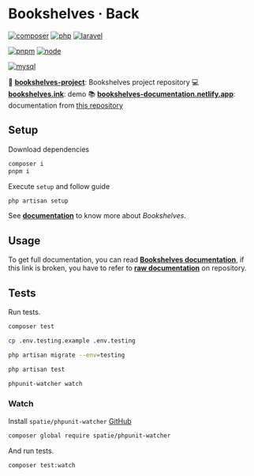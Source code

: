 # **Bookshelves · Back** <!-- omit in toc -->

[![composer](https://img.shields.io/static/v1?label=Composer&message=v2.x&color=885630&style=flat-square&logo=composer&logoColor=ffffff)](https://getcomposer.org)
[![php](https://img.shields.io/static/v1?label=PHP&message=v8.1&color=777bb4&style=flat-square&logo=php&logoColor=ffffff)](https://www.php.net)
[![laravel](https://img.shields.io/static/v1?label=Laravel&message=v9.x&color=ff2d20&style=flat-square&logo=laravel&logoColor=ffffff)](https://laravel.com)

[![pnpm](https://img.shields.io/static/v1?label=pnpm&message=v7.x&color=F69220&style=flat-square&logo=pnpm&logoColor=ffffff)](https://pnpm.io)
[![node](https://img.shields.io/static/v1?label=Node.js&message=v16.x&color=339933&style=flat-square&logo=node.js&logoColor=ffffff)](https://nodejs.org/en)

[![mysql](https://img.shields.io/static/v1?label=MySQL&message=v8&color=4479A1&style=flat-square&logo=mysql&logoColor=ffffff)](https://www.mysql.com)

📀 [**bookshelves-project**](https://github.com/bookshelves-project): Bookshelves project repository
💻 [**bookshelves.ink**](https://bookshelves.ink): demo
📚 [**bookshelves-documentation.netlify.app**](https://bookshelves-documentation.netlify.app): documentation from [this repository](https://github.com/bookshelves-project/bookshelves-doc)

## **Setup**

Download dependencies

```bash
composer i
pnpm i
```

Execute `setup` and follow guide

```bash
php artisan setup
```

See [**documentation**](https://bookshelves-documentation.netlify.app) to know more about _Bookshelves_.

## **Usage**

To get full documentation, you can read [**Bookshelves documentation**](https://bookshelves-documentation.netlify.app), if this link is broken, you have to refer to [**raw documentation**](https://github.com/bookshelves-project/bookshelves-doc) on repository.

## **Tests**

Run tests.

```bash
composer test
```

```bash
cp .env.testing.example .env.testing
```

```bash
php artisan migrate --env=testing
```

```bash
php artisan test
```

```bash
phpunit-watcher watch
```

### Watch

Install `spatie/phpunit-watcher` [GitHub](https://github.com/spatie/phpunit-watcher)

```bash
composer global require spatie/phpunit-watcher
```

And run tests.

```bash
composer test:watch
```
